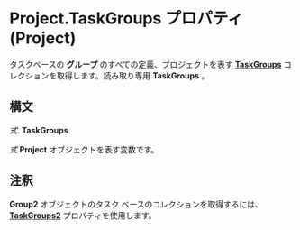 
# Project.TaskGroups プロパティ (Project)

タスクベースの **グループ** のすべての定義、プロジェクトを表す **[TaskGroups](76d01102-cc38-36c1-f2fb-c5155f3056db.md)** コレクションを取得します。読み取り専用 **TaskGroups** 。


## 構文

 _式_. **TaskGroups**

 _式_ **Project** オブジェクトを表す変数です。


## 注釈

 **Group2** オブジェクトのタスク ベースのコレクションを取得するには、 **[TaskGroups2](e457ea72-be4e-4480-718d-548d8339b8b6.md)** プロパティを使用します。

